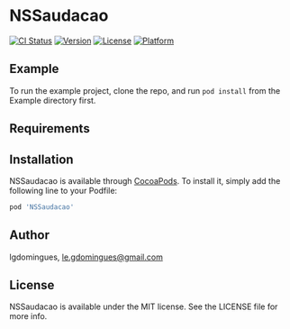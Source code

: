 # NSSaudacao

[![CI Status](http://img.shields.io/travis/lgdomingues/NSSaudacao.svg?style=flat)](https://travis-ci.org/lgdomingues/NSSaudacao)
[![Version](https://img.shields.io/cocoapods/v/NSSaudacao.svg?style=flat)](http://cocoapods.org/pods/NSSaudacao)
[![License](https://img.shields.io/cocoapods/l/NSSaudacao.svg?style=flat)](http://cocoapods.org/pods/NSSaudacao)
[![Platform](https://img.shields.io/cocoapods/p/NSSaudacao.svg?style=flat)](http://cocoapods.org/pods/NSSaudacao)

## Example

To run the example project, clone the repo, and run `pod install` from the Example directory first.

## Requirements

## Installation

NSSaudacao is available through [CocoaPods](http://cocoapods.org). To install
it, simply add the following line to your Podfile:

```ruby
pod 'NSSaudacao'
```

## Author

lgdomingues, le.gdomingues@gmail.com

## License

NSSaudacao is available under the MIT license. See the LICENSE file for more info.
